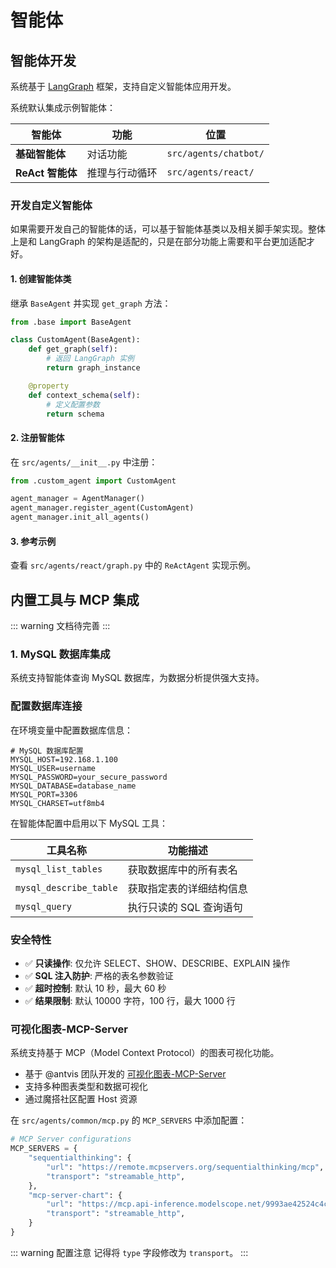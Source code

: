 # 智能体

## 智能体开发

系统基于 [LangGraph](https://github.com/langchain-ai/langgraph) 框架，支持自定义智能体应用开发。

系统默认集成示例智能体：

| 智能体 | 功能 | 位置 |
|--------|------|------|
| **基础智能体** | 对话功能 | `src/agents/chatbot/` |
| **ReAct 智能体** | 推理与行动循环 | `src/agents/react/` |

### 开发自定义智能体

如果需要开发自己的智能体的话，可以基于智能体基类以及相关脚手架实现。整体上是和 LangGraph 的架构是适配的，只是在部分功能上需要和平台更加适配才好。

#### 1. 创建智能体类

继承 `BaseAgent` 并实现 `get_graph` 方法：

```python
from .base import BaseAgent

class CustomAgent(BaseAgent):
    def get_graph(self):
        # 返回 LangGraph 实例
        return graph_instance

    @property
    def context_schema(self):
        # 定义配置参数
        return schema
```

#### 2. 注册智能体

在 `src/agents/__init__.py` 中注册：

```python
from .custom_agent import CustomAgent

agent_manager = AgentManager()
agent_manager.register_agent(CustomAgent)
agent_manager.init_all_agents()
```

#### 3. 参考示例

查看 `src/agents/react/graph.py` 中的 `ReActAgent` 实现示例。

## 内置工具与 MCP 集成


::: warning
文档待完善
:::


### 1. MySQL 数据库集成

系统支持智能体查询 MySQL 数据库，为数据分析提供强大支持。

### 配置数据库连接

在环境变量中配置数据库信息：

```env
# MySQL 数据库配置
MYSQL_HOST=192.168.1.100
MYSQL_USER=username
MYSQL_PASSWORD=your_secure_password
MYSQL_DATABASE=database_name
MYSQL_PORT=3306
MYSQL_CHARSET=utf8mb4
```

在智能体配置中启用以下 MySQL 工具：

| 工具名称 | 功能描述 |
|----------|----------|
| `mysql_list_tables` | 获取数据库中的所有表名 |
| `mysql_describe_table` | 获取指定表的详细结构信息 |
| `mysql_query` | 执行只读的 SQL 查询语句 |

### 安全特性

- ✅ **只读操作**: 仅允许 SELECT、SHOW、DESCRIBE、EXPLAIN 操作
- ✅ **SQL 注入防护**: 严格的表名参数验证
- ✅ **超时控制**: 默认 10 秒，最大 60 秒
- ✅ **结果限制**: 默认 10000 字符，100 行，最大 1000 行

### 可视化图表-MCP-Server

系统支持基于 MCP（Model Context Protocol）的图表可视化功能。

- 基于 @antvis 团队开发的 [可视化图表-MCP-Server](https://www.modelscope.cn/mcp/servers/@antvis/mcp-server-chart)
- 支持多种图表类型和数据可视化
- 通过魔搭社区配置 Host 资源

在 `src/agents/common/mcp.py` 的 `MCP_SERVERS` 中添加配置：

```python
# MCP Server configurations
MCP_SERVERS = {
    "sequentialthinking": {
        "url": "https://remote.mcpservers.org/sequentialthinking/mcp",
        "transport": "streamable_http",
    },
    "mcp-server-chart": {
        "url": "https://mcp.api-inference.modelscope.net/9993ae42524c4c/mcp",
        "transport": "streamable_http",
    }
}
```

::: warning 配置注意
记得将 `type` 字段修改为 `transport`。
:::
